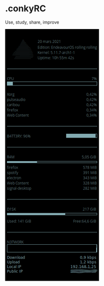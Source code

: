 # .conkyRC

Use, study, share, improve

![superconky1](https://raw.githubusercontent.com/ouaisbahouais/.conkyRC/cool/superconky1.11.conf.png)

